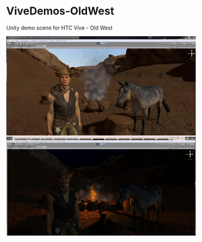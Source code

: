 # ViveDemos-OldWest
Unity demo scene for HTC Vive - Old West

![Screenshot of Old West Demo at noon](ViveDemos-OldWest.png?raw=true "Title")
![Screenshot of Old West Demo at midnight](ViveDemos-OldWest2.png?raw=true "Title")
